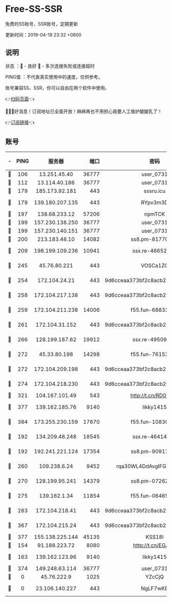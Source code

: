 # Free-SS-SSR

免费的SS账号、SSR账号，定期更新

更新时间：2019-04-18 23:32 +0800

## 说明

状态     ：🙂 - 良好 🙁 - 多次连接失败或连接超时

PING值   ：不代表真实使用中的速度，仅供参考。

账号兼容SS、SSR，你可以自由在两个软件中使用。

👉[扫码页面](https://liesauer.github.io/Free-SS-SSR/)👈

🎉🎉🎉好消息！订阅地址已全面开放！麻麻再也不用担心我要人工维护酸酸乳了！

👉[订阅链接](https://www.liesauer.net/yogurt/subscribe?ACCESS_TOKEN=DAYxR3mMaZAsaqUb)👈

## 账号

|-|PING|服务器|端口|密码|加密方式|区域|
|:----:|:----:|:-----:|-----:|:----:|:----:|:----:|
|🙂|106|13.251.45.40|36777|user_0731|chacha20|SG|
|🙂|112|13.114.40.186|36777|user_0731|chacha20|JP|
|🙂|179|185.173.92.181|443|sssru.icu|rc4-md5|RU|
|🙂|179|139.180.207.135|443|RYpv3m3D|aes-256-cfb|JP|
|🙂|197|138.68.233.12|57206|npmTCK|rc4-md5|US|
|🙂|199|157.230.138.250|36777|user_0731|chacha20|US|
|🙂|199|157.230.140.151|36777|user_0731|chacha20|US|
|🙂|200|213.183.48.10|14082|ss8.pm-81770176|rc4-md5|RU|
|🙂|209|198.199.109.236|10941|ssx.re-46652544|aes-256-cfb|US|
|🙂|245|45.76.80.221|443|VOSCa1ZG|aes-256-cfb|DE|
|🙂|254|172.104.24.21|443|9d6cceaa373bf2c8acb22e60b6a58be6|aes-256-cfb|US|
|🙂|258|172.104.217.138|443|9d6cceaa373bf2c8acb22e60b6a58be6|aes-256-cfb|US|
|🙂|259|172.104.211.238|14006|f55.fun-68833628|aes-256-cfb|US|
|🙂|261|172.104.31.152|443|9d6cceaa373bf2c8acb22e60b6a58be6|aes-256-cfb|US|
|🙂|266|128.199.187.62|19912|ssx.re-49509781|aes-256-cfb|SG|
|🙂|272|45.33.80.198|14298|f55.fun-76153694|aes-256-cfb|US|
|🙂|272|172.104.209.198|443|9d6cceaa373bf2c8acb22e60b6a58be6|aes-256-cfb|US|
|🙂|274|172.104.218.230|443|9d6cceaa373bf2c8acb22e60b6a58be6|aes-256-cfb|US|
|🙂|321|104.167.101.49|543|http://t.cn/RD0D7sx|rc4-md5|CA|
|🙂|377|139.162.185.76|9140|likky1415|aes-256-cfb|DE|
|🙂|384|173.255.230.159|17670|f55.fun-10830898|aes-256-cfb|US|
|🙂|192|134.209.48.248|18545|ssx.re-46414976|aes-256-cfb|US|
|🙂|192|192.241.221.124|17354|ss8.pm-90911849|aes-256-cfb|US|
|🙂|260|109.238.6.24|9452|rqa30WL4DdAvgIFG6Fs3znzTa|aes-256-cfb|FR|
|🙂|270|128.199.95.241|14379|ss8.pm-07262582|aes-256-cfb|SG|
|🙂|275|139.162.1.34|11854|f55.fun-06465313|aes-256-cfb|SG|
|🙂|283|172.104.218.41|443|9d6cceaa373bf2c8acb22e60b6a58be6|aes-256-cfb|US|
|🙂|367|172.104.215.24|443|9d6cceaa373bf2c8acb22e60b6a58be6|aes-256-cfb|US|
|🙂|377|155.138.225.144|45135|KSS18l|rc4-md5|US|
|🙁|154|91.188.223.72|8080|http://t.cn/EGJIyrl|rc4-md5|RU|
|🙁|163|139.162.123.96|9140|likky1415|aes-256-cfb|JP|
|🙁|374|149.248.63.114|36777|user_0731|chacha20|CA|
|🙁|0|45.76.222.9|1025|YZcCjQ|rc4-md5|JP|
|🙁|0|23.106.140.227|443|NgLF7wKB|aes-256-cfb|US|
